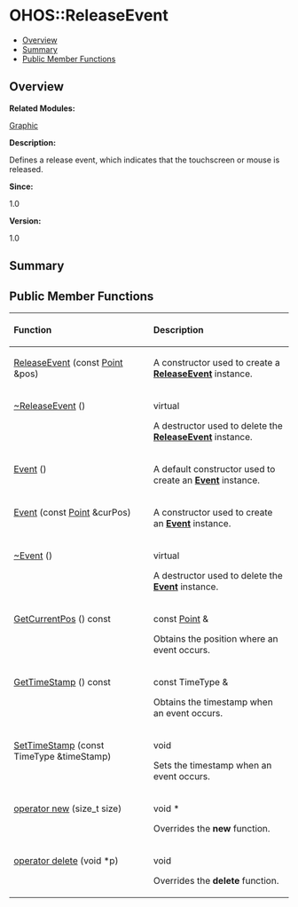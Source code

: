 # OHOS::ReleaseEvent<a name="ZH-CN_TOPIC_0000001054598191"></a>

-   [Overview](#section2088060145165635)
-   [Summary](#section2137750071165635)
-   [Public Member Functions](#pub-methods)

## **Overview**<a name="section2088060145165635"></a>

**Related Modules:**

[Graphic](Graphic.md)

**Description:**

Defines a release event, which indicates that the touchscreen or mouse is released. 

**Since:**

1.0

**Version:**

1.0

## **Summary**<a name="section2137750071165635"></a>

## Public Member Functions<a name="pub-methods"></a>

<a name="table37666643165635"></a>
<table><thead align="left"><tr id="row845464622165635"><th class="cellrowborder" valign="top" width="50%" id="mcps1.1.3.1.1"><p id="p1550172670165635"><a name="p1550172670165635"></a><a name="p1550172670165635"></a>Function</p>
</th>
<th class="cellrowborder" valign="top" width="50%" id="mcps1.1.3.1.2"><p id="p1073113727165635"><a name="p1073113727165635"></a><a name="p1073113727165635"></a>Description</p>
</th>
</tr>
</thead>
<tbody><tr id="row1446245321165635"><td class="cellrowborder" valign="top" width="50%" headers="mcps1.1.3.1.1 "><p id="p1719291817165635"><a name="p1719291817165635"></a><a name="p1719291817165635"></a><a href="Graphic.md#gae74aa5e1b3f0af7e66d55e9be15f32d1">ReleaseEvent</a> (const <a href="OHOS-Point.md">Point</a> &amp;pos)</p>
</td>
<td class="cellrowborder" valign="top" width="50%" headers="mcps1.1.3.1.2 "><p id="p2105908644165635"><a name="p2105908644165635"></a><a name="p2105908644165635"></a> </p>
<p id="p1172153169165635"><a name="p1172153169165635"></a><a name="p1172153169165635"></a>A constructor used to create a <strong id="b1263834821165635"><a name="b1263834821165635"></a><a name="b1263834821165635"></a><a href="OHOS-ReleaseEvent.md">ReleaseEvent</a></strong> instance. </p>
</td>
</tr>
<tr id="row870125573165635"><td class="cellrowborder" valign="top" width="50%" headers="mcps1.1.3.1.1 "><p id="p1677853290165635"><a name="p1677853290165635"></a><a name="p1677853290165635"></a><a href="Graphic.md#ga4a9df65bdfd2edcb0f21be7b7e52ad56">~ReleaseEvent</a> ()</p>
</td>
<td class="cellrowborder" valign="top" width="50%" headers="mcps1.1.3.1.2 "><p id="p417569813165635"><a name="p417569813165635"></a><a name="p417569813165635"></a>virtual </p>
<p id="p479109909165635"><a name="p479109909165635"></a><a name="p479109909165635"></a>A destructor used to delete the <strong id="b139713876165635"><a name="b139713876165635"></a><a name="b139713876165635"></a><a href="OHOS-ReleaseEvent.md">ReleaseEvent</a></strong> instance. </p>
</td>
</tr>
<tr id="row1230595641165635"><td class="cellrowborder" valign="top" width="50%" headers="mcps1.1.3.1.1 "><p id="p1556521178165635"><a name="p1556521178165635"></a><a name="p1556521178165635"></a><a href="Graphic.md#ga89cd09ced5537a3479b7901ba8abc6da">Event</a> ()</p>
</td>
<td class="cellrowborder" valign="top" width="50%" headers="mcps1.1.3.1.2 "><p id="p332080664165635"><a name="p332080664165635"></a><a name="p332080664165635"></a> </p>
<p id="p1011234961165635"><a name="p1011234961165635"></a><a name="p1011234961165635"></a>A default constructor used to create an <strong id="b905613713165635"><a name="b905613713165635"></a><a name="b905613713165635"></a><a href="OHOS-Event.md">Event</a></strong> instance. </p>
</td>
</tr>
<tr id="row227180675165635"><td class="cellrowborder" valign="top" width="50%" headers="mcps1.1.3.1.1 "><p id="p2040660043165635"><a name="p2040660043165635"></a><a name="p2040660043165635"></a><a href="Graphic.md#ga57a9f07c8203c6a60f3b25c4edb526a0">Event</a> (const <a href="OHOS-Point.md">Point</a> &amp;curPos)</p>
</td>
<td class="cellrowborder" valign="top" width="50%" headers="mcps1.1.3.1.2 "><p id="p1452935004165635"><a name="p1452935004165635"></a><a name="p1452935004165635"></a> </p>
<p id="p620355967165635"><a name="p620355967165635"></a><a name="p620355967165635"></a>A constructor used to create an <strong id="b1957098514165635"><a name="b1957098514165635"></a><a name="b1957098514165635"></a><a href="OHOS-Event.md">Event</a></strong> instance. </p>
</td>
</tr>
<tr id="row1572341605165635"><td class="cellrowborder" valign="top" width="50%" headers="mcps1.1.3.1.1 "><p id="p2044491814165635"><a name="p2044491814165635"></a><a name="p2044491814165635"></a><a href="Graphic.md#gabafa07a6393f4757f402bf9437561fa4">~Event</a> ()</p>
</td>
<td class="cellrowborder" valign="top" width="50%" headers="mcps1.1.3.1.2 "><p id="p691833052165635"><a name="p691833052165635"></a><a name="p691833052165635"></a>virtual </p>
<p id="p1640492567165635"><a name="p1640492567165635"></a><a name="p1640492567165635"></a>A destructor used to delete the <strong id="b891055857165635"><a name="b891055857165635"></a><a name="b891055857165635"></a><a href="OHOS-Event.md">Event</a></strong> instance. </p>
</td>
</tr>
<tr id="row745973308165635"><td class="cellrowborder" valign="top" width="50%" headers="mcps1.1.3.1.1 "><p id="p1031998264165635"><a name="p1031998264165635"></a><a name="p1031998264165635"></a><a href="Graphic.md#gaea811c661ad416d7f70912ad6fcce269">GetCurrentPos</a> () const</p>
</td>
<td class="cellrowborder" valign="top" width="50%" headers="mcps1.1.3.1.2 "><p id="p1774440303165635"><a name="p1774440303165635"></a><a name="p1774440303165635"></a>const <a href="OHOS-Point.md">Point</a> &amp; </p>
<p id="p135467971165635"><a name="p135467971165635"></a><a name="p135467971165635"></a>Obtains the position where an event occurs. </p>
</td>
</tr>
<tr id="row151720220165635"><td class="cellrowborder" valign="top" width="50%" headers="mcps1.1.3.1.1 "><p id="p874206552165635"><a name="p874206552165635"></a><a name="p874206552165635"></a><a href="Graphic.md#ga7d56c2a99ab2c98eec9ebc03f67b7777">GetTimeStamp</a> () const</p>
</td>
<td class="cellrowborder" valign="top" width="50%" headers="mcps1.1.3.1.2 "><p id="p188781683165635"><a name="p188781683165635"></a><a name="p188781683165635"></a>const TimeType &amp; </p>
<p id="p408111065165635"><a name="p408111065165635"></a><a name="p408111065165635"></a>Obtains the timestamp when an event occurs. </p>
</td>
</tr>
<tr id="row1179581351165635"><td class="cellrowborder" valign="top" width="50%" headers="mcps1.1.3.1.1 "><p id="p774261714165635"><a name="p774261714165635"></a><a name="p774261714165635"></a><a href="Graphic.md#gabee47ba229e81c44f648cf5b3203010f">SetTimeStamp</a> (const TimeType &amp;timeStamp)</p>
</td>
<td class="cellrowborder" valign="top" width="50%" headers="mcps1.1.3.1.2 "><p id="p1879945553165635"><a name="p1879945553165635"></a><a name="p1879945553165635"></a>void </p>
<p id="p1977073024165635"><a name="p1977073024165635"></a><a name="p1977073024165635"></a>Sets the timestamp when an event occurs. </p>
</td>
</tr>
<tr id="row1873615678165635"><td class="cellrowborder" valign="top" width="50%" headers="mcps1.1.3.1.1 "><p id="p579514146165635"><a name="p579514146165635"></a><a name="p579514146165635"></a><a href="Graphic.md#ga4854963aa969ee20a6cd174a70f5cd23">operator new</a> (size_t size)</p>
</td>
<td class="cellrowborder" valign="top" width="50%" headers="mcps1.1.3.1.2 "><p id="p13579805165635"><a name="p13579805165635"></a><a name="p13579805165635"></a>void * </p>
<p id="p1623642506165635"><a name="p1623642506165635"></a><a name="p1623642506165635"></a>Overrides the <strong id="b161758401165635"><a name="b161758401165635"></a><a name="b161758401165635"></a>new</strong> function. </p>
</td>
</tr>
<tr id="row1871996078165635"><td class="cellrowborder" valign="top" width="50%" headers="mcps1.1.3.1.1 "><p id="p799413025165635"><a name="p799413025165635"></a><a name="p799413025165635"></a><a href="Graphic.md#gadf1997a0f56ac2b220e7f0f8e8e0a6ef">operator delete</a> (void *p)</p>
</td>
<td class="cellrowborder" valign="top" width="50%" headers="mcps1.1.3.1.2 "><p id="p1580916238165635"><a name="p1580916238165635"></a><a name="p1580916238165635"></a>void </p>
<p id="p1258774670165635"><a name="p1258774670165635"></a><a name="p1258774670165635"></a>Overrides the <strong id="b619255076165635"><a name="b619255076165635"></a><a name="b619255076165635"></a>delete</strong> function. </p>
</td>
</tr>
</tbody>
</table>

